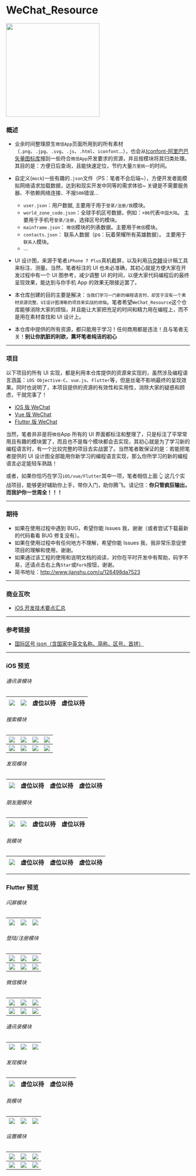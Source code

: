 # WeChat_Resource

<img src="snapshots/logo.png" width="256px" height="256px" />

### 概述

- 业余时间整理原生`微信App`页面所用到的所有素材（`.png`、`.jpg`、`.svg`、`.js`、`.html`、`iconfont`...），也会从[Iconfont-阿里巴巴矢量图标库](https://www.iconfont.cn/)搜刮一些符合`微信App`开发要求的资源，并且按模块将其归类处理。其目的是：方便日后查询，且能快速定位，节约大量`万里挑一`的时间。

- 自定义(`mock`)一些有趣的`.json`文件（PS：笔者不会后端~），方便开发者能模拟网络请求加载数据，达到和现实开发中同等的需求体验~ 关键是不需要服务器、不依赖网络连接、不报`500`错误...

  - `user.json`：用户数据, 主要用于用于`登录/注册/我`模块。
  - `world_zone_code.json`：全球手机区号数据，例如：`+86`代表`中国大陆`。 主要用于手机号`登录/注册`，选择区号的模块。
  - `mainframe.json`： `微信`模块的列表数据。主要用于`微信`模块。
  - `contacts.json`： 联系人数据（ps：玩着荣耀所有英雄数据）。 主要用于`联系人`模块。
  - ...

- UI 设计图，来源于笔者`iPhone 7 Plus`真机截屏，以及利用[马克鳗](http://www.getmarkman.com/)设计稿工具来标注、测量。当然，笔者标注的 UI 也未必准确，其初心就是方便大家在开发过程中有一个 UI 图参考，减少调整 UI 的时间，以便大家代码编程后的最终呈现效果，能达到与你手机 App 的效果无限接近罢了。

- 本仓库创建的目的主要是解决：`当我们学习一门新的编程语言时，却苦于没有一个素材资源完整、UI设计图清晰的项目来实战的烦恼`。笔者希望`WeChat_Resource`这个仓库能够消除大家的烦恼，并且能让大家把充足的时间和精力用在编程上，而不是用在素材查找和 UI 设计上。

- 本仓库中提供的所有资源，都只能用于学习！任何商用都是违法！且与笔者无关！**别让你肮脏的利欲，熏坏笔者纯洁的初心**

---

### 项目

以下项目的所有 UI 实现，都是利用本仓库提供的资源来实现的，虽然涉及编程语言涵盖：`iOS Objective-C`、`vue.js`、`Flutter`等，但是丝毫不影响最终的呈现效果。同时也说明了，本项目提供的资源的有效性和实用性，消除大家的疑惑和顾虑，干就完事了！

- [iOS 版 WeChat](https://github.com/CoderMikeHe/WeChat)
- [Vue 版 WeChat](https://github.com/CoderMikeHe/vue-wechat)
- [Flutter 版 WeChat](https://github.com/CoderMikeHe/flutter_wechat)

当然，笔者并非是将`微信`App 所有的 UI 界面都标注和整理了，只是标注了平常常用且有趣的模块罢了，而且也不是每个模块都会去实现，其初心就是为了学习新的编程语言时，有一个比较完整的项目去实战罢了。当然笔者敢保证的是：若能把笔者提供的 UI 设计图全部能用你新学习的编程语言实现，那么你所学习的新的编程语言必定能轻车熟路！

或者，如果你恰巧在学习`iOS/vue/Flutter`其中一项，笔者相信上面 👆 这几个实战项目，能够更好辅助你上手，带你入门，助你腾飞。请记住：**你只管疯狂输出，而我护你一世周全！！！**

---

### 期待

- 如果在使用过程中遇到 BUG，希望你能 Issues 我，谢谢（或者尝试下载最新的代码看看 BUG 修复没有）。
- 如果在使用过程中有任何地方不理解，希望你能 Issues 我，我非常乐意促使项目的理解和使用，谢谢。
- 如果通过该工程的使用和说明文档的阅读，对你在平时开发中有帮助，码字不易，还请点击右上角`Star`或`Fork`按钮，谢谢。
- 简书地址：<http://www.jianshu.com/u/126498da7523>

---

### 商业互吹

- [iOS 开发技术要点汇总](https://github.com/CoderMikeHe/MHDevelopExample_Objective_C)

---

### 参考链接

- [国际区号 json（含国家中英文名称、简称、区号、首拼）](https://blog.csdn.net/qq_42532128/article/details/100072000)

---

### iOS 预览

###### 通讯录模块

| ![](./snapshots/contacts/ios_contacts_page_0.png) | ![](./snapshots/contacts/ios_contacts_page_1.png) | 虚位以待 | 虚位以待 |
| :-----------------------------------------------: | :-----------------------------------------------: | :------: | :------: |


###### 搜索模块

| ![](./snapshots/search/ios_search_page_0.png) | ![](./snapshots/search/ios_search_page_1.png) | ![](./snapshots/search/ios_search_page_2.png) | ![](./snapshots/search/ios_search_page_3.png) |
| :-------------------------------------------: | :-------------------------------------------: | :-------------------------------------------: | :-------------------------------------------: |
| ![](./snapshots/search/ios_search_page_4.png) | ![](./snapshots/search/ios_search_page_5.png) | ![](./snapshots/search/ios_search_page_6.png) | ![](./snapshots/search/ios_search_page_7.png) |

###### 发现模块

| ![](./snapshots/discover/ios_discover_page_0.png) | 虚位以待 | 虚位以待 | 虚位以待 |
| :-----------------------------------------------: | :------: | :------: | :------: |


###### 朋友圈模块

| ![](./snapshots/moments/ios_moments_page_0.png) | ![](./snapshots/moments/ios_moments_page_1.png) | 虚位以待 | 虚位以待 |
| :---------------------------------------------: | :---------------------------------------------: | :------: | :------: |


###### 我模块

| ![](./snapshots/profile/ios_profile_page_0.png) | 虚位以待 | 虚位以待 | 虚位以待 |
| :---------------------------------------------: | :------: | :------: | :------: |


---

### Flutter 预览

###### 闪屏模块

| ![](./snapshots/splash/splash_page_0.png) | ![](./snapshots/splash/splash_page_1.png) | ![](./snapshots/splash/splash_page_2.png) |
| :---------------------------------------: | :---------------------------------------: | :---------------------------------------: |


###### 登陆/注册模块

|    ![](./snapshots/login/login_page.png)    |   ![](./snapshots/login/register_page.png)    |   ![](./snapshots/login/other_login_page.png)   |
| :-----------------------------------------: | :-------------------------------------------: | :---------------------------------------------: |
| ![](./snapshots/login/phone_login_page.png) | ![](./snapshots/login/current_login_page.png) | ![](./snapshots/login/language_picker_page.png) |

###### 微信模块

| ![](./snapshots/mainframe/mainframe_page_0.png) | ![](./snapshots/mainframe/mainframe_page_1.png) | ![](./snapshots/mainframe/mainframe_page_2.png) |
| :---------------------------------------------: | :---------------------------------------------: | :---------------------------------------------: |
| ![](./snapshots/mainframe/mainframe_page_3.png) |     ![](./gif/mainframe/mainframe_page.gif)     | ![](./snapshots/mainframe/mainframe_page_4.png) |

###### 通讯录模块

| ![](./snapshots/contacts/contacts_page_0.png) | ![](./snapshots/contacts/contacts_page_1.png) | ![](./snapshots/contacts/contacts_page_2.png) |
| :-------------------------------------------: | :-------------------------------------------: | :-------------------------------------------: |


###### 发现模块

| ![](./snapshots/discover/discover_page_0.png) | 虚位以待 | 虚位以待 |
| :-------------------------------------------: | :------: | :------: |


###### 我模块

| ![](./snapshots/profile/profile_page_0.png) | ![](./snapshots/profile/user_info_page.png) | ![](./snapshots/profile/more_info_page.png) |
| :-----------------------------------------: | :-----------------------------------------: | :-----------------------------------------: |


###### 设置模块

| ![](./snapshots/setting/setting_page.png)  | ![](./snapshots/setting/account_security_page.png) | ![](./snapshots/setting/message_notify_page.png) |
| :----------------------------------------: | :------------------------------------------------: | :----------------------------------------------: |
| ![](./snapshots/setting/privates_page.png) |     ![](./snapshots/setting/general_page.png)      |  ![](./snapshots/setting/about_wechat_page.png)  |
